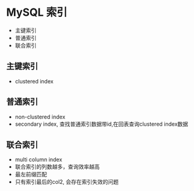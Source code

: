 # MySQL 索引

- 主键索引
- 普通索引
- 联合索引

## 主键索引

- clustered index

## 普通索引

- non-clustered index
- secondary index, 查找普通索引数据带id,在回表查询clustered index数据
  
## 联合索引

- multi column index
- 联合索引的列数越多，查询效率越高
- 最左前缀匹配
- 只有索引最后的col2, 会存在索引失效的问题
